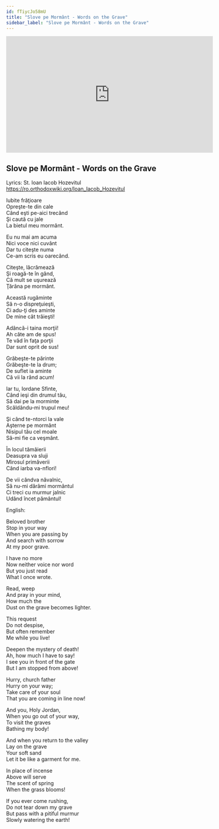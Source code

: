 ```yaml
---
id: fTiycJo58mU
title: "Slove pe Mormânt - Words on the Grave"
sidebar_label: "Slove pe Mormânt - Words on the Grave"
---
```


<div class="video-float-container">
  <iframe
    width="560"
    height="315"
    src="https://www.youtube.com/embed/fTiycJo58mU"
    title="YouTube video player"
    frameborder="0"
    allow="accelerometer; autoplay; clipboard-write; encrypted-media; gyroscope; picture-in-picture; web-share"
    referrerpolicy="strict-origin-when-cross-origin"
    allowfullscreen
  ></iframe>
</div>

## Slove pe Mormânt - Words on the Grave

Lyrics: St. Ioan Iacob Hozevitul  
https://ro.orthodoxwiki.org/Ioan_Iacob_Hozevitul

Iubite frăţioare   
Opreşte-te din cale   
Când eşti pe-aici trecând   
Şi caută cu jale   
La bietul meu mormânt. 

Eu nu mai am acuma   
Nici voce nici cuvânt   
Dar tu citeşte numa   
Ce-am scris eu oarecând. 

Citeşte, lăcrămează   
Şi roagă-te în gând,   
Că mult se uşurează   
Ţărâna pe mormânt. 

Această rugăminte   
Să n-o dispreţuieşti,   
Ci adu-ţi des aminte   
De mine cât trăieşti! 

Adâncă-i taina morţii!   
Ah câte am de spus!   
Te văd în faţa porţii   
Dar sunt oprit de sus! 

Grăbeşte-te părinte   
Grăbeşte-te la drum;   
De suflet ia aminte   
Că vii la rând acum! 

Iar tu, Iordane Sfinte,   
Când ieşi din drumul tău,   
Să dai pe la morminte   
Scăldându-mi trupul meu! 

Şi când te-ntorci la vale   
Aşterne pe mormânt   
Nisipul tău cel moale   
Să-mi fie ca veşmânt. 

În locul tămâierii   
Deasupra va sluji   
Mirosul primăverii   
Când iarba va-nflori! 

De vii cândva năvalnic,   
Să nu-mi dărâmi mormântul   
Ci treci cu murmur jalnic   
Udând încet pământul! 

English:

Beloved brother  
Stop in your way  
When you are passing by  
And search with sorrow  
At my poor grave.

I have no more  
Now neither voice nor word  
But you just read  
What I once wrote.

Read, weep  
And pray in your mind,  
How much the  
Dust on the grave becomes lighter.

This request  
Do not despise,  
But often remember  
Me while you live!

Deepen the mystery of death!  
Ah, how much I have to say!  
I see you in front of the gate  
But I am stopped from above!

Hurry, church father  
Hurry on your way;  
Take care of your soul  
That you are coming in line now!

And you, Holy Jordan,  
When you go out of your way,  
To visit the graves  
Bathing my body!

And when you return to the valley  
Lay on the grave  
Your soft sand  
Let it be like a garment for me.

In place of incense  
Above will serve  
The scent of spring  
When the grass blooms!

If you ever come rushing,  
Do not tear down my grave  
But pass with a pitiful murmur  
Slowly watering the earth!
